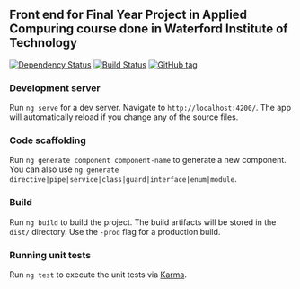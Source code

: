## Front end for Final Year Project in Applied Compuring course done in Waterford Institute of Technology

[![Dependency Status](https://david-dm.org/pawelpaszki/FYP_front_end.svg)](https://david-dm.org/pawelpaszki/FYP_front_end) [![Build Status](https://travis-ci.org/pawelpaszki/FYP_front_end.svg?branch=master)](https://travis-ci.org/pawelpaszki/FYP_front_end) [![GitHub tag](https://img.shields.io/github/tag/pawelpaszki/FYP_front_end.svg)](https://github.com/pawelpaszki/FYP_front_end)

### Development server

Run `ng serve` for a dev server. Navigate to `http://localhost:4200/`. The app will automatically reload if you change any of the source files.

### Code scaffolding

Run `ng generate component component-name` to generate a new component. You can also use `ng generate directive|pipe|service|class|guard|interface|enum|module`.

### Build

Run `ng build` to build the project. The build artifacts will be stored in the `dist/` directory. Use the `-prod` flag for a production build.

### Running unit tests

Run `ng test` to execute the unit tests via [Karma](https://karma-runner.github.io).
